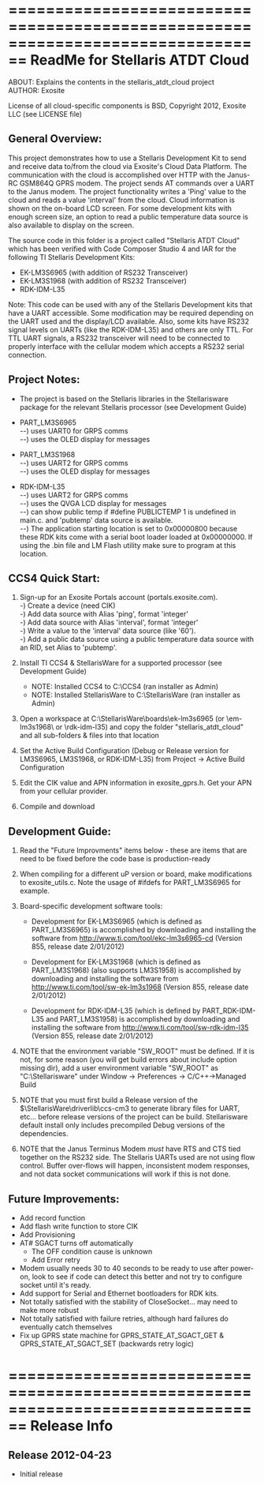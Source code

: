 ================================================================================
ReadMe for Stellaris ATDT Cloud<br>
================================================================================
ABOUT: Explains the contents in the stellaris_atdt_cloud project<br>
AUTHOR: Exosite<br>

License of all cloud-specific components is BSD, Copyright 2012, Exosite LLC 
(see LICENSE file)<br>


General Overview:
--------------------------------------------------------------------------------
This project demonstrates how to use a Stellaris Development Kit to send and 
receive data to/from the cloud via Exosite's Cloud Data Platform.  The 
communication with the cloud is accomplished over HTTP with the Janus-RC GSM864Q 
GPRS modem. The project sends AT commands over a UART to the Janus modem.  The 
project functionality writes a 'Ping' value to the cloud and reads a value 
'interval' from the cloud.  Cloud information is shown on the on-board LCD 
screen. For some development kits with enough screen size, an option to read a 
public temperature data source is also available to display on the screen.<br>

The source code in this folder is a project called "Stellaris ATDT Cloud" which 
has been verified with Code Composer Studio 4 and IAR for the following TI 
Stellaris Development Kits:<br>

* EK-LM3S6965 (with addition of RS232 Transceiver)<br>
* EK-LM3S1968 (with addition of RS232 Transceiver)<br>
* RDK-IDM-L35<br>

Note: This code can be used with any of the Stellaris Development kits that have 
a UART accessible.  Some modification may be required depending on the UART used and
the display/LCD available.  Also, some kits have RS232 signal levels on UARTs 
(like the RDK-IDM-L35) and others are only TTL.  For TTL UART signals, a RS232 
transceiver will need to be connected to properly interface with the cellular modem
which accepts a RS232 serial connection.<br>


Project Notes:
--------------------------------------------------------------------------------
* The project is based on the Stellaris libraries in the Stellarisware package for 
  the relevant Stellaris processor (see Development Guide)<br>

* PART_LM3S6965<br>
  --) uses UART0 for GRPS comms<br>
  --) uses the OLED display for messages<br>

* PART_LM3S1968<br>
  --) uses UART2 for GRPS comms<br>
  --) uses the OLED display for messages<br>

* RDK-IDM-L35<br>
  --) uses UART2 for GRPS comms<br>
  --) uses the QVGA LCD display for messages<br>
  --) can show public temp if #define PUBLICTEMP 1 is undefined in main.c. and 
     'pubtemp' data source is available.<br>
  --) The application starting location is set to 0x00000800 because these RDK 
      kits come with a serial boot loader loaded at 0x00000000.  If using the 
      .bin file and LM Flash utility make sure to program at this location.<br>


CCS4 Quick Start:
--------------------------------------------------------------------------------
1) Sign-up for an Exosite Portals account (portals.exosite.com).<br>
   -) Create a device (need CIK)<br>
   -) Add data source with Alias 'ping', format 'integer'<br>
   -) Add data source with Alias 'interval', format 'integer'<br>
   -) Write a value to the 'interval' data source (like '60').<br>
   -) Add a public data source using a public temperature data source with an RID,
      set Alias to 'pubtemp'.<br>

2) Install TI CCS4 & StellarisWare for a supported processor (see Development Guide)<br>
   * NOTE: Installed CCS4 to C:\CCS4 (ran installer as Admin)<br>
   * NOTE: Installed StellarisWare to C:\StellarisWare (ran installer as Admin)<br>
   
3) Open a workspace at C:\StellarisWare\boards\ek-lm3s6965 (or \em-lm3s1968\ or 
   \rdk-idm-l35) and copy the folder "stellaris_atdt_cloud" and all sub-folders & files 
   into that location<br>

4) Set the Active Build Configuration (Debug or Release version for LM3S6965, LM3S1968, 
   or RDK-IDM-L35) from Project -> Active Build Configuration<br>

4) Edit the CIK value and APN information in exosite_gprs.h.  Get your APN from your 
   cellular provider.<br>

5) Compile and download<br>



Development Guide:
--------------------------------------------------------------------------------
1) Read the "Future Improvments" items below - these are items that are need to be 
   fixed before the code base is production-ready<br>

2) When compiling for a different uP version or board, make modifications to 
   exosite_utils.c.  Note the usage of #ifdefs for PART_LM3S6965 for example.<br>

3) Board-specific development software tools:<br>

   * Development for EK-LM3S6965 (which is defined as PART_LM3S6965) is accomplished by 
     downloading and installing the software from 
     http://www.ti.com/tool/ekc-lm3s6965-cd  (Version 855, release date 2/01/2012)<br>

   * Development for EK-LM3S1968 (which is defined as PART_LM3S1968) (also supports 
     LM3S1958) is accomplished by downloading and installing the software from 
     http://www.ti.com/tool/sw-ek-lm3s1968 (Version 855, release date 2/01/2012)<br>

   * Development for RDK-IDM-L35 (which is defined by PART_RDK-IDM-L35 and PART_LM3S1958) 
     is accomplished by downloading and installing the software from 
     http://www.ti.com/tool/sw-rdk-idm-l35 (Version 855, release date 2/01/2012)<br>

4) NOTE that the environment variable "SW_ROOT" must be defined.  If it is not, for 
   some reason (you will get build errors about include option missing dir), add 
   a user environment variable "SW_ROOT" as "C:\Stellarisware" under Window -> 
   Preferences -> C/C++->Managed Build<br>

5) NOTE that you must first build a Release version of the 
   $\StellarisWare\driverlib\ccs-cm3 to generate library files for UART, etc... before
   release versions of the project can be build.  Stellarisware default install only
   includes precompiled Debug versions of the dependencies.<br>

6) NOTE that the Janus Terminus Modem _must_ have RTS and CTS tied together on the RS232 
   side. The Stellaris UARTs used are not using flow control.  Buffer over-flows will 
   happen, inconsistent modem responses, and not data socket communications will work if 
   this is not done.<br>


Future Improvements:
--------------------------------------------------------------------------------
* Add record function<br>
* Add flash write function to store CIK<br>
* Add Provisioning<br>
* AT# SGACT turns off automatically<br>
  * The OFF condition cause is unknown<br>
  * Add Error retry<br>
* Modem usually needs 30 to 40 seconds to be ready to use after power-on, look 
  to see if code can detect this better and not try to configure socket until 
  it's ready.<br>
* Add support for Serial and Ethernet bootloaders for RDK kits.<br>
* Not totally satisfied with the stability of CloseSocket... may need to make 
  more robust<br>
* Not totally satisfied with failure retries, although hard failures do 
  eventually catch themselves<br>
* Fix up GPRS state machine for GPRS_STATE_AT_SGACT_GET & GPRS_STATE_AT_SGACT_SET 
  (backwards retry logic)<br>


================================================================================
Release Info
================================================================================
Release 2012-04-23
--------------------------------------------------------------------------------
* Initial release<br>

